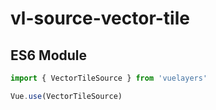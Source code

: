 # vl-source-vector-tile

## ES6 Module

```javascript
import { VectorTileSource } from 'vuelayers'

Vue.use(VectorTileSource)
```
